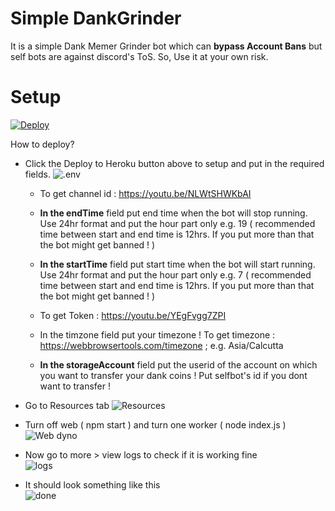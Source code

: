 # Simple DankGrinder
It is a simple Dank Memer Grinder bot which can **bypass Account Bans** but self bots are against discord's ToS. So, Use it at your own risk.

# Setup

[![Deploy](https://www.herokucdn.com/deploy/button.svg)](https://heroku.com/deploy?template=https://github.com/Haruke-Sensei/Simple-DankGrinder)

How to deploy?

 - Click the Deploy to Heroku button above to setup and put in the
   required fields.
   ![.env](https://i.imgur.com/btunBUk.png)
   - To get channel id : https://youtu.be/NLWtSHWKbAI
   
   - **In the endTime** field put end time when the bot will stop running. Use 24hr format and put the hour part only e.g. 19 ( recommended time between start and end time is 12hrs. If you put more than that the bot might get banned ! )

   - **In the startTime** field put start time when the bot will start running. Use 24hr format and put the hour part only e.g. 7 ( recommended time between start and end time is 12hrs. If you put more than that the bot might get banned ! )
   
   - To get Token : https://youtu.be/YEgFvgg7ZPI

   - In the timzone field put your timezone ! To get timezone : https://webbrowsertools.com/timezone ; e.g. Asia/Calcutta

   - **In the storageAccount** field put the userid of the account on which you want to transfer your dank coins ! Put selfbot's id if you dont want to transfer !


 - Go to Resources tab
 ![Resources](https://i.imgur.com/ts5IDy1.png)

- Turn off web ( npm start ) and turn one worker ( node index.js )
![Web dyno](https://i.imgur.com/PQSuy44.png)

- Now go to more > view logs to check if it is working fine                                         
![logs](https://i.imgur.com/ycbUPsJ.png)

- It should look something like this                                                                     
![done](https://i.imgur.com/sGVK6nZ.png)
